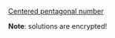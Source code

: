 [Centered pentagonal number](https://www.codewars.com/kata/5fb856190d5230001d48d721/)

**Note**: solutions are encrypted!
